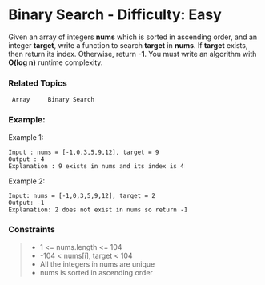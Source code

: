 # Binary Search - Difficulty: Easy

Given an array of integers **nums** which is sorted in ascending order, and an integer **target**, write a function to search **target** in **nums**. If **target** exists, then return its index. Otherwise, return **-1**.
You must write an algorithm with **O(log n)** runtime complexity.

### Related Topics
     Array     Binary Search
### Example:
Example 1:
    
    Input : nums = [-1,0,3,5,9,12], target = 9
    Output : 4
    Explanation : 9 exists in nums and its index is 4
Example 2:

    Input: nums = [-1,0,3,5,9,12], target = 2
    Output: -1
    Explanation: 2 does not exist in nums so return -1
### Constraints

>- 1 <= nums.length <= 104
>- -104 < nums[i], target < 104
>- All the integers in nums are unique
>- nums is sorted in ascending order

